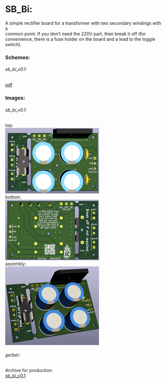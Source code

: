 # SB_Bi:  
A simple rectifier board for a transformer with two secondary windings with a  
common point. If you don’t need the 220V part, then break it off (for  
convenience, there is a fuse holder on the board and a lead to the toggle  
switch).  


### Schemes:  
###### sb_bi_v0.1:  
[pdf](docs/sb_bi_v0.1.pdf)  

### Images:  
###### sb_bi_v0.1:  
top:  
[![sb_bi_v0.1_top](images/3d_top_preview.png)](images/3d_top.png)  
bottom:  
[![sb_bi_v0.1_bottom](images/3d_bottom_preview.png)](images/3d_bottom.png)  
assembly:  
[![sb_bi_v0.1_ass](images/3d_assembly_preview.png)](images/3d_assembly.png)  

###### gerber:  
Archive for production:  
[sb_bi_v0.1](https://github.com/piro-s/SB_Bi/raw/main/gerber/sb_bi_v0.1.zip)  